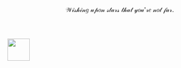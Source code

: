 <body>
  <Header>𝒲𝒾𝓈𝒽𝒾𝓃𝑔 𝓊𝓅𝑜𝓃 𝓈𝓉𝒶𝓇𝓈 𝓉𝒽𝒶𝓉 𝓎𝑜𝓊'𝓇𝑒 𝓃𝑜𝓉 𝒻𝒶𝓇.</Header>

 <img src="![14b7f75d6b92f6229b536945ce2037dc](https://github.com/user-attachments/assets/36d59e7a-8148-40fc-8861-3f8d95d92bb3)" width="50">


</body>
